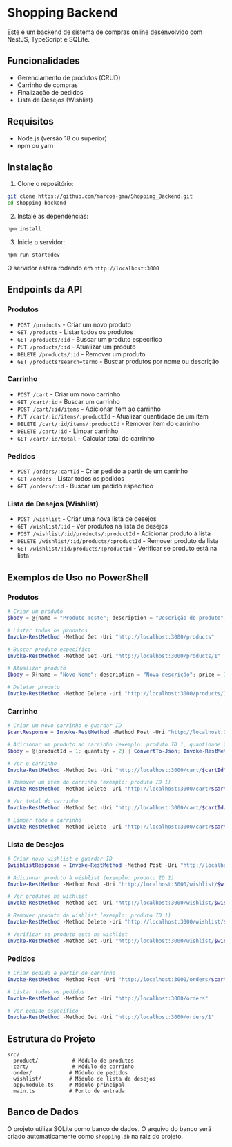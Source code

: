 # Shopping Backend

Este é um backend de sistema de compras online desenvolvido com NestJS, TypeScript e SQLite.

## Funcionalidades

- Gerenciamento de produtos (CRUD)
- Carrinho de compras
- Finalização de pedidos
- Lista de Desejos (Wishlist)

## Requisitos

- Node.js (versão 18 ou superior)
- npm ou yarn

## Instalação

1. Clone o repositório:
```bash
git clone https://github.com/marcos-gma/Shopping_Backend.git
cd shopping-backend
```

2. Instale as dependências:
```bash
npm install
```

3. Inicie o servidor:
```bash
npm run start:dev
```

O servidor estará rodando em `http://localhost:3000`

## Endpoints da API

### Produtos

- `POST /products` - Criar um novo produto
- `GET /products` - Listar todos os produtos
- `GET /products/:id` - Buscar um produto específico
- `PUT /products/:id` - Atualizar um produto
- `DELETE /products/:id` - Remover um produto
- `GET /products?search=termo` - Buscar produtos por nome ou descrição

### Carrinho

- `POST /cart` - Criar um novo carrinho
- `GET /cart/:id` - Buscar um carrinho
- `POST /cart/:id/items` - Adicionar item ao carrinho
- `PUT /cart/:id/items/:productId` - Atualizar quantidade de um item
- `DELETE /cart/:id/items/:productId` - Remover item do carrinho
- `DELETE /cart/:id` - Limpar carrinho
- `GET /cart/:id/total` - Calcular total do carrinho

### Pedidos

- `POST /orders/:cartId` - Criar pedido a partir de um carrinho
- `GET /orders` - Listar todos os pedidos
- `GET /orders/:id` - Buscar um pedido específico

### Lista de Desejos (Wishlist)

- `POST /wishlist` - Criar uma nova lista de desejos
- `GET /wishlist/:id` - Ver produtos na lista de desejos
- `POST /wishlist/:id/products/:productId` - Adicionar produto à lista
- `DELETE /wishlist/:id/products/:productId` - Remover produto da lista
- `GET /wishlist/:id/products/:productId` - Verificar se produto está na lista

## Exemplos de Uso no PowerShell

### Produtos

```powershell
# Criar um produto
$body = @{name = "Produto Teste"; description = "Descrição do produto"; price = 99.99; stock = 10} | ConvertTo-Json; Invoke-RestMethod -Method Post -Uri "http://localhost:3000/products" -Body $body -ContentType "application/json"

# Listar todos os produtos
Invoke-RestMethod -Method Get -Uri "http://localhost:3000/products"

# Buscar produto específico
Invoke-RestMethod -Method Get -Uri "http://localhost:3000/products/1"

# Atualizar produto
$body = @{name = "Novo Nome"; description = "Nova descrição"; price = 149.99; stock = 20} | ConvertTo-Json; Invoke-RestMethod -Method Put -Uri "http://localhost:3000/products/1" -Body $body -ContentType "application/json"

# Deletar produto
Invoke-RestMethod -Method Delete -Uri "http://localhost:3000/products/1"
```

### Carrinho

```powershell
# Criar um novo carrinho e guardar ID
$cartResponse = Invoke-RestMethod -Method Post -Uri "http://localhost:3000/cart"; $cartId = $cartResponse.id

# Adicionar um produto ao carrinho (exemplo: produto ID 1, quantidade 2)
$body = @{productId = 1; quantity = 2} | ConvertTo-Json; Invoke-RestMethod -Method Post -Uri "http://localhost:3000/cart/$cartId/items" -Body $body -ContentType "application/json"

# Ver o carrinho
Invoke-RestMethod -Method Get -Uri "http://localhost:3000/cart/$cartId"

# Remover um item do carrinho (exemplo: produto ID 1)
Invoke-RestMethod -Method Delete -Uri "http://localhost:3000/cart/$cartId/items/1"

# Ver total do carrinho
Invoke-RestMethod -Method Get -Uri "http://localhost:3000/cart/$cartId/total"

# Limpar todo o carrinho
Invoke-RestMethod -Method Delete -Uri "http://localhost:3000/cart/$cartId"
```

### Lista de Desejos

```powershell
# Criar nova wishlist e guardar ID
$wishlistResponse = Invoke-RestMethod -Method Post -Uri "http://localhost:3000/wishlist"; $wishlistId = $wishlistResponse.id

# Adicionar produto à wishlist (exemplo: produto ID 1)
Invoke-RestMethod -Method Post -Uri "http://localhost:3000/wishlist/$wishlistId/products/1"

# Ver produtos na wishlist
Invoke-RestMethod -Method Get -Uri "http://localhost:3000/wishlist/$wishlistId"

# Remover produto da wishlist (exemplo: produto ID 1)
Invoke-RestMethod -Method Delete -Uri "http://localhost:3000/wishlist/$wishlistId/products/1"

# Verificar se produto está na wishlist
Invoke-RestMethod -Method Get -Uri "http://localhost:3000/wishlist/$wishlistId/products/1"
```

### Pedidos

```powershell
# Criar pedido a partir do carrinho
Invoke-RestMethod -Method Post -Uri "http://localhost:3000/orders/$cartId"

# Listar todos os pedidos
Invoke-RestMethod -Method Get -Uri "http://localhost:3000/orders"

# Ver pedido específico
Invoke-RestMethod -Method Get -Uri "http://localhost:3000/orders/1"
```

## Estrutura do Projeto

```
src/
  product/           # Módulo de produtos
  cart/              # Módulo de carrinho
  order/            # Módulo de pedidos
  wishlist/         # Módulo de lista de desejos
  app.module.ts     # Módulo principal
  main.ts           # Ponto de entrada
```

## Banco de Dados

O projeto utiliza SQLite como banco de dados. O arquivo do banco será criado automaticamente como `shopping.db` na raiz do projeto.
